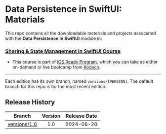 # Data Persistence in SwiftUI: Materials

This repo contains all the downloadable materials and projects associated with the **Data Persistence in SwiftUI** module in:

### [Sharing & State Management in SwiftUI Course](https://www.kodeco.com/ios/paths/sharing-state-management-swiftui)

- This course is part of [iOS Ready Program](https://www.kodeco.com/ios/programs/ios-ready), which you can take as either on-demand or live bootcamp from [Kodeco](https://www.kodeco.com).


---

Each edition has its own branch, named `versions/[VERSION]`. The default branch for this repo is for the most recent edition.
## Release History

| Branch                                                                                  | Version | Release Date |
| --------------------------------------------------------------------------------------- |:-------:|:------------:|
| [versions/1.0](https://github.com/kodecocodes/m3-suidp-materials/tree/versions/1.0) | 1.0     | 2024-06-20   |
